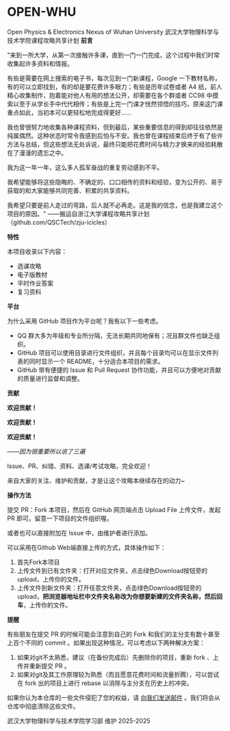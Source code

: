 # OPEN-WHU
Open Physics &amp; Electronics Nexus of Wuhan University 武汉大学物理科学与技术学院课程攻略共享计划
**前言**

"来到一所大学，从第一次接触许多课，直到一门一门完成，这个过程中我们时常收集起许多资料和情报。

有些是需要在网上搜索的电子书，每次见到一门新课程，Google 一下教材名称，有的可以立即找到，有的却是要花费许多眼力；有些是历年试卷或者 A4 纸，前人精心收集制作，抱着能对他人有用的想法公开，却需要在各个群或者 CC98 中摸索以至于从学长手中代代相传；有些是上完一门课才恍然领悟的技巧，原来这门课重点如此，当初本可以更轻松地完成得更好……

我也曾很努力地收集各种课程资料，但到最后，某些重要信息的得到却往往依然是纯属偶然。这种状态时常令我感到后怕与不安。我也曾在课程结束后终于有了些许方法与总结，但这些想法无处诉说，最终只能把花费时间与精力才换来的经验耗散在了漫漫的遗忘之中。

我为这一年一年，这么多人孤军奋战的重复劳动感到不平。

我希望能够将这些隐晦的、不确定的、口口相传的资料和经验，变为公开的、易于获取的和大家能够共同完善、积累的共享资料。

我希望只要是前人走过的弯路，后人就不必再走。这是我的信念，也是我建立这个项目的原因。"
——搬运自浙江大学课程攻略共享计划（github.com/QSCTech/zju-icicles）

**特性**

本项目收录以下内容：

- 选课攻略
- 电子版教材
- 平时作业答案
- 复习资料


**平台**

为什么采用 GitHub 项目作为平台呢？我有以下一些考虑。

- QQ 群大多为年级和专业所分隔，无法长期共同地保有；况且群文件也缺乏组织。
- GitHub 项目可以使用目录进行文件组织，并且每个目录均可以在显示文件列表的同时显示一个 README，十分适合本项目的需求。
- GitHub 带有便捷的 Issue 和 Pull Request 协作功能，并且可以方便地对贡献的质量进行监督和调整。

**贡献**

**欢迎贡献！**

**欢迎贡献！**

**欢迎贡献！**

*——因为很重要所以说了三遍*

Issue、PR、纠错、资料、选课/考试攻略，完全欢迎！

来自大家的关注、维护和贡献，才是让这个攻略本继续存在的动力~

**操作方法**

提交 PR：Fork 本项目，然后在 GitHub 网页端点击 Upload File 上传文件，发起 PR 即可。留意一下项目的文件组织喔。

或者也可以直接附加在 Issue 中，由维护者进行添加。

可以采用在Github Web端直接上传的方式，具体操作如下：

1. 首先Fork本项目
2. 上传文件到已有文件夹：打开对应文件夹，点击绿色Download按钮旁的upload，上传你的文件。
3. 上传文件到新文件夹：打开任意文件夹，点击绿色Download按钮旁的upload，**把浏览器地址栏中文件夹名称改为你想要新建的文件夹名称，然后回车**，上传你的文件。

**提醒**

有些朋友在提交 PR 的时候可能会注意到自己的 Fork 和我们的主分支有数十甚至上百个不同的 commit 。如果出现这种情况，可以考虑以下两种解决方案：

1. 如果对git不太熟悉，建议（在备份完成后）先删除你的项目，重新 fork 、上传并重新提交 PR 。
2. 如果对git及其工作原理较为熟悉（而且愿意花费时间和流量折腾），可以尝试在 fork 出的项目上进行 rebase 以消除与主分支在历史上的冲突。

如果你认为本仓库的一些文件侵犯了您的权益，请 [向我们发送邮件](cnhym@foxmail.com) 。我们将会从仓库中彻底清除这些文件。

武汉大学物理科学与技术学院学习部 维护 2025-2025
